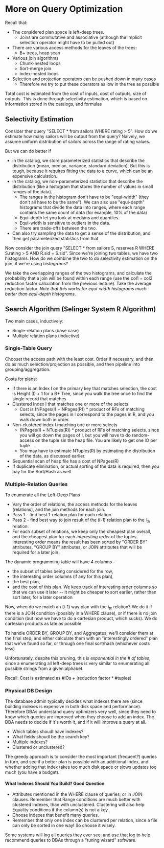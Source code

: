 # More on Query Optimization

Recall that:

* The considered plan space is left-deep trees.
  * Joins are commutative and associative (although the implicit selection operator might have to be pulled out)
* There are various access methods for the leaves of the trees:
  * B+ trees, heap scan
* Various join algorithms 
  * Chunk-nested loops
  * Sort-merge join
  * index-nested loops 
* Selection and projection operators can be pushed down in many cases 
  * Therefore we try to put these operators as low in the tree as possible

Total cost is estimated from the cost of inputs, cost of outputs, size of outputs. This is done through selectivity estimation, which is based on information stored in the catalogs, and formulas


## Selectivity Estimation

Consider ther query "SELECT * from sailors WHERE rating > 5". How do we estimate how many sailors will be output from the query? Naively, we assume uniform distribution of sailors across the range of rating values.

But we can do better if 

  * in the catalog, we store parameterized statistics that describe the distribution (mean, median, variance, standard deviation). But this is tough, because it requires fitting the data to a curve, which can be an expensive calculation.
  * in the catalog, we non-parameterized statistics that describe the distribution (like a histogram that stores the number of values in small ranges of the data).
    * The ranges in the histogram don't have to be "equi-width" (they don't all have to be the same"). We can also use "equi-depth" histograms that divide the data into ranges, where each range contains the same count of data (for example, 10% of the data)
    * Equi-depth let you look at medians and quantiles.
    * Equi-width is sensitive to outliers in the data.
    * There are trade-offs between the two.
  * Can also try sampling the data to get a sense of the distribution, and then get parameterized statistics from that

Now consider the join query "SELECT * from sailors S, reserves R WHERE S.rating > 5 AND R.sid = S.sid". Since we're joining two tables, we have two histograms. How do we combine the two to do selectivity estimation on the join, if we're using *histograms*?

We take the overlapping ranges of the two histograms, and calculate the probability that a join will be found within each range (use the col1 = col2 reduction factor calculation from the previous lecture). Take the average reduction factor. *Note that this works for equi-width histograms much better than equi-depth histograms*.

## Search Algorithm (Selinger System R Algorithm)

Two main cases, inductively:

* Single-relation plans (base case)
*  Multiple relation plans (inductive)

### Single-Table Query

Chooset the access path with the least cost. Order if necessary, and then do as much selection/projection as possible, and then pipeline into grouping/aggregation.

Costs for plans:

* If there is an Index I on the primary key that matches selection, the cost is Height (I) + 1 for a B+ Tree, since you walk the tree once to find the single record that matches
* Clustered Index I that matches one or more of the selects
  * Cost is (NPages(I) + NPages(R)) * product of RFs of matching selects, since the pages in I correspond to the pages in R, and you walk down both in order.
* Non-clustered index I matching one or more selects 
  * (NPages(I) + NTuples(R)) * product of RFs of matching selects, since you will go down the pages of I, but you will have to do random-access on the tuple sin the heap file. You are likely to get one IO per tuple
  * You may have to estimate NTuples(R) by estimating the distribution of the data, as discussed earlier.
* Sequential scan of heap file has a cost of NPages(R)
* If duplicate elimination, or actual sorting of the data is required, then you pay for the Sort/Hash as well

### Multiple-Relation Queries

To enumerate all the Left-Deep Plans

* Vary the order of relations, the access methods for the leaves (relations), and the join methods for each join.
* Pass 1 - find best 1-relation plan for each relation
* Pass 2 - find best way to join result of the (i-1) relation plan to the i<sub>th</sub> relation.
* For each subset of relations, we keep only the cheapest plan overall, and the cheapest plan for each *interesting order* of the tuples. Interesting order means the result has been sorted by "ORDER BY" attributes, "GROUP BY" attributes, or JOIN attributes that will be required for a later join.

The dynamic programming table will have 4 columns -

* the subset of tables being considered for the row, 
* the interesting order columns (if any for this plan), 
* the best plan, 
* and the cost of this plan. We keep track of interesting order columns so that we can use it later -- it might be cheaper to sort earlier, rather than sort later, for a later operation

Now, when do we match an (i-1) way plan with the i<sub>th</sub> relation? We do it if there is a JOIN condition (possibly in a WHERE clause), or if there is no join condition (but now we have to do a cartesian product, which sucks). We do cartesian products as late as possible

To handle ORDER BY, GROUP BY, and Aggregates, we'll consider them at the final step, and either calculate them with an "interestingly ordered" plan that we've found so far, or through one final sort/hash (whichever costs less)

Unfortunately, despite this pruning, this is *exponential in the # of tables*, since a enumerating all left-deep trees is very similar to enumerating all possible strings from a given alphabet.

Recall: Cost is estimated as #IOs + (reduction factor * #tuples)

### Physical DB Design

The database admin typically decides what indexes there are (since building indexes is expensive in both disk space and performance). Therefore DBAs understand query optimizers very well, since they need to know which queries are improved when they choose to add an index. The DBA needs to decide if it's worth it, and if it will improve a query at all.

* Which tables shoudl have indexes?
* What fields shoudl be the search key?
* Multiple indexes?
* Clustered or unclustered?


The greedy approach is to consider the most important (frequent?) queries in turn, and see if a better plan is possible with an additional index, and whether adding that index takes too much disk space or slows updates too much (you have a budget).

#### What Indexes Should You Build? Good Question

* Attributes mentioned in the WHERE clause of queries, or in JOIN clauses. Remember that Range conditions are much better with clustered indexes, than with unclustered. Clustering will also help Equality conditions if the column(s) is not a key.
* Choose indexes that benefit many queries.
* Remember that only one index can be clustered per relation, since a file can only be sorted in one way! So choose it wisely.

Some systems will log all queries they ever see, and use that log to help recommend queries to DBAs through a "tuning wizard" software.







